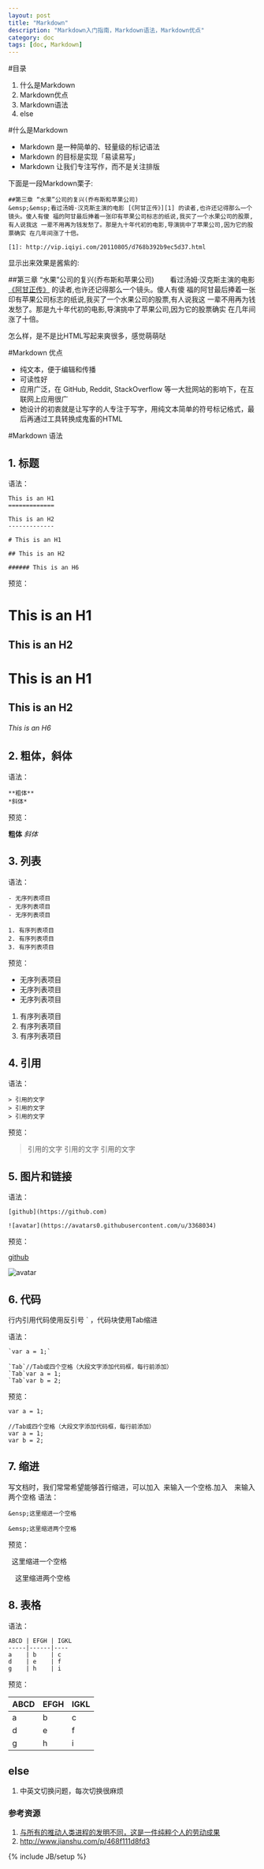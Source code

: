 ```yaml
---
layout: post
title: "Markdown"
description: "Markdown入门指南，Markdown语法，Markdown优点"
category: doc
tags: [doc, Markdown]
---
```

#目录
1. 什么是Markdown
2. Markdown优点
3. Markdown语法
4. else

#什么是Markdown
- Markdown 是一种简单的、轻量级的标记语法
- Markdown 的目标是实现「易读易写」
- Markdown 让我们专注写作，而不是关注排版

下面是一段Markdown栗子:

    ##第三章 “水果”公司的复兴(乔布斯和苹果公司)
    &emsp;&emsp;看过汤姆·汉克斯主演的电影 [《阿甘正传》][1] 的读者,也许还记得那么一个镜头。傻人有傻 福的阿甘最后捧着一张印有苹果公司标志的纸说,我买了一个水果公司的股票,有人说我这 一辈不用再为钱发愁了。那是九十年代初的电影,导演挑中了苹果公司,因为它的股票确实 在几年间涨了十倍。

    [1]: http://vip.iqiyi.com/20110805/d768b392b9ec5d37.html

显示出来效果是酱紫的:

##第三章 “水果”公司的复兴(乔布斯和苹果公司)
&emsp;&emsp;看过汤姆·汉克斯主演的电影 [《阿甘正传》][1] 的读者,也许还记得那么一个镜头。傻人有傻 福的阿甘最后捧着一张印有苹果公司标志的纸说,我买了一个水果公司的股票,有人说我这 一辈不用再为钱发愁了。那是九十年代初的电影,导演挑中了苹果公司,因为它的股票确实 在几年间涨了十倍。

[1]: http://vip.iqiyi.com/20110805/d768b392b9ec5d37.html

怎么样，是不是比HTML写起来爽很多，感觉萌萌哒

#Markdown 优点
- 纯文本，便于编辑和传播
- 可读性好
- 应用广泛，在 GitHub, Reddit, StackOverflow 等一大批网站的影响下，在互联网上应用很广
- 她设计的初衷就是让写字的人专注于写字，用纯文本简单的符号标记格式，最后再通过工具转换成鬼畜的HTML

#Markdown 语法

## 1. 标题
语法：

    This is an H1
    =============

    This is an H2
    -------------

    # This is an H1

    ## This is an H2

    ###### This is an H6

预览：

This is an H1
=============

This is an H2
-------------

# This is an H1

## This is an H2

###### This is an H6

## 2. 粗体，斜体
语法：

    **粗体**
    *斜体*

预览：

**粗体**
*斜体*

## 3. 列表 
语法：

    - 无序列表项目
    - 无序列表项目
    - 无序列表项目

    1. 有序列表项目
    2. 有序列表项目
    3. 有序列表项目

预览：

- 无序列表项目
- 无序列表项目
- 无序列表项目

1. 有序列表项目
2. 有序列表项目
3. 有序列表项目

## 4. 引用
语法：

    > 引用的文字
    > 引用的文字
    > 引用的文字

预览：

> 引用的文字
> 引用的文字
> 引用的文字

## 5. 图片和链接
语法：

    [github](https://github.com)

    ![avatar](https://avatars0.githubusercontent.com/u/3368034)

预览：

[github](https://github.com)

![avatar](https://avatars0.githubusercontent.com/u/3368034)


## 6. 代码
行内引用代码使用反引号 ` ，代码块使用Tab缩进

语法：

    `var a = 1;`

    `Tab`//Tab或四个空格（大段文字添加代码框，每行前添加）
    `Tab`var a = 1;
    `Tab`var b = 2;

预览：

`var a = 1;`

    //Tab或四个空格（大段文字添加代码框，每行前添加）
    var a = 1;
    var b = 2;

## 7. 缩进 
写文档时，我们常常希望能够首行缩进，可以加入&ensp;来输入一个空格.加入&emsp;来输入两个空格
语法：

    &ensp;这里缩进一个空格

    &emsp;这里缩进两个空格

预览：

&ensp;这里缩进一个空格

&emsp;这里缩进两个空格

## 8. 表格
语法：

    ABCD | EFGH | IGKL
    -----|------|----
    a    | b    | c
    d    | e    | f
    g    | h    | i

预览：

ABCD | EFGH | IGKL
-----|------|----
a    | b    | c
d    | e    | f
g    | h    | i

## else
1. 中英文切换问题，每次切换很麻烦


### 参考资源

1. [与所有的推动人类进程的发明不同，这是一件纯粹个人的劳动成果](http://coolshell.cn/articles/11928.html)
2. http://www.jianshu.com/p/468f111d8fd3

{% include JB/setup %}